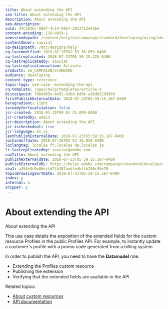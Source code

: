 ```yaml
---
title: About extending the API
seo-title: About extending the API
description: About extending the API
seo-description: 
uuid: d4c583bc-686f-4c14-b0e7-2613712e4dbe
content-encoding: ISO-8859-1
aemsrcnodepath: /content/help/en/campaign/standard/developing/using/about-extending-the-api
contentOwner: sauviat
cq-designpath: /etc/designs/help
cq-lastmodified: 2018-07-26T02 53 36.059-0400
cq-lastreplicated: 2018-07-23T05 59 15.225-0400
cq-lastreplicatedby: sauviat
cq-lastreplicationaction: Activate
products: SG_CAMPAIGN/STANDARD
audience: developing
content-type: reference
topic-tags: use-case--extending-the-api
cq-template: /apps/help/templates/article-3
discoiquuid: 708dd85e-6e91-43bd-849b-a16d0219d3b9
firstPublishExternalDate: 2018-07-23T05:59:15.187-0400
herogradient: light
isreadyforlocalization: false
jcr-created: 2018-03-15T09 01 25.050-0400
jcr-createdby: admin
jcr-description: About extending the API
jcr-ischeckedout: true
jcr-language: en_us
lastPublishExternalDate: 2018-07-23T05:59:15.187-0400
lochandoffdate: 2018-07-26T02 53 36.059-0400
loclangtag: locales fr;locales de;locales ja
lr-lastreplicatedby: sauviat@adobe.com
navTitle: About extending the API
publishexternaldate: 2018-07-23T05 59 15.187-0400
publishExternalURL: https://helpx.adobe.com/campaign/standard/developing/using/about-extending-the-api.html
sha1: a354e3c9e86ecfd7fb387aedfedbffb290c95e70
topicBrowsingSortDate: 2018-07-23T05:59:15.187-0400
index: y
internal: n
snippet: y
---
```


# About extending the API

About extending the API

This use case details the exposition of the extended fields for the custom resource Profiles in the public Profiles API. For example, to instantly update a customer's profile with a promo code generated from a billing system.

In order to publish the API, you need to have the **Datamodel** role.

* Extending the Profiles custom resource
* Publishing the extension
* Verifying that the extended fields are available in the API

Related topics:

* [About custom resources](../../developing/using/data-model-concepts.md)
* [API documentation](https://docs.campaign.adobe.com/doc/standard/en/api/ACS_API.html)

